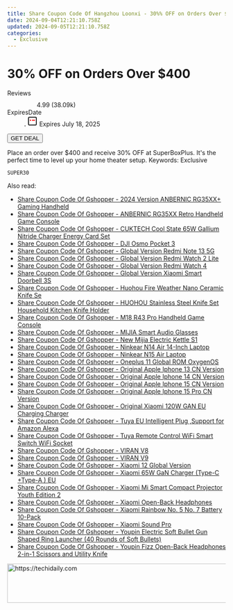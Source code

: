 ```yaml
---
title: Share Coupon Code Of Hangzhou Loonxi - 30%% OFF on Orders Over $400
date: 2024-09-04T12:21:10.758Z
updated: 2024-09-05T12:21:10.758Z
categories:
  - Exclusive
---
```



<main class="px-4 py-6 sm:p-6 md:px-8 md:py-10">
  <div class="mx-auto grid max-w-4xl grid-cols-1">
    <div class="relative col-start-1 row-start-1 flex flex-col-reverse rounded-lg bg-gradient-to-t from-black/75 via-black/0 p-3 sm:row-start-2 sm:bg-none sm:p-0 lg:row-start-1">
      <h1 class="mt-1 text-lg font-semibold text-white sm:text-slate-900 md:text-2xl dark:sm:text-white">30% OFF on Orders Over $400</h1>
    </div>
        <dl class="row-start-2 mt-4 flex items-center text-xs font-medium sm:row-start-3 sm:mt-1 md:mt-2.5 lg:row-start-2">
      <dt class="sr-only">Reviews</dt>
      <dd class="flex items-center text-indigo-600 dark:text-indigo-400">
        <svg width="24" height="24" fill="none" aria-hidden="true" class="mr-1 stroke-current dark:stroke-indigo-500">
          <path d="m12 5 2 5h5l-4 4 2.103 5L12 16l-5.103 3L9 14l-4-4h5l2-5Z" stroke-width="2" stroke-linecap="round" stroke-linejoin="round" />
        </svg>
        <span>4.99 <span class="font-normal text-slate-400">(38.09k)</span></span>
      </dd>
      <dt class="sr-only">ExpiresDate</dt>
      <dd class="flex items-center">
        <svg width="2" height="2" aria-hidden="true" fill="currentColor" class="mx-3 text-slate-300">
          <circle cx="1" cy="1" r="1" />
        </svg>
        <svg width="24" height="24" viewBox="0 0 24 24" fill="none" stroke="currentColor" stroke-width="2">
          <rect x="3" y="3" width="18" height="18" rx="2" fill="#fff" />
          <path d="M6 10L18 10" stroke="red" stroke-width="2" fill="none" />
          <path d="M10 6L10 18" stroke="#fff" stroke-width="2" fill="none" />
        </svg>
        Expires July 18, 2025      </dd>
    </dl>
    <div class="col-start-1 row-start-3 mt-4 self-center sm:col-start-2 sm:row-span-2 sm:row-start-2 sm:mt-0 lg:col-start-1 lg:row-start-3 lg:row-end-4 lg:mt-6">
      <button type="button" onClick="javascript:window.open(decodeURIComponent('https%3A%2F%2Fwww.shareasale.com%2Fu.cfm%3Fd%3D1117609%26m%3D155620%26u%3D4338022'), '_blank');void(0);" class="rounded-lg bg-red-600 px-3 py-2 text-sm font-medium leading-6 text-white">GET DEAL</button>
    </div>
    <p class="col-start-1 mt-4 text-sm leading-6 sm:col-span-2 lg:col-span-1 lg:row-start-4 lg:mt-6 dark:text-slate-400">Place an order over $400 and receive 30% OFF at SuperBoxPlus. It's the perfect time to level up your home theater setup. Keywords: Exclusive</p>
    <p class="mt-4">
      <code class="bg-purple-900 p-4 text-sm font-bold tracking-widest text-white">SUPER30</code>
    </p>
  </div>
</main>
<span class="atpl-alsoreadstyle">Also read:</span>
<div><ul>
<li><a href="https://coupons.techidaily.com/coupon-1118116-share-97331-sale/"><u>Share Coupon Code Of Gshopper - 2024 Version ANBERNIC RG35XX+ Gaming Handheld</u></a></li>
<li><a href="https://coupons.techidaily.com/coupon-1118179-share-97331-sale/"><u>Share Coupon Code Of Gshopper - ANBERNIC RG35XX Retro Handheld Game Console</u></a></li>
<li><a href="https://coupons.techidaily.com/coupon-1118133-share-97331-sale/"><u>Share Coupon Code Of Gshopper - CUKTECH Cool State 65W Gallium Nitride Charger Energy Card Set</u></a></li>
<li><a href="https://coupons.techidaily.com/coupon-1118117-share-97331-sale/"><u>Share Coupon Code Of Gshopper - DJI Osmo Pocket 3</u></a></li>
<li><a href="https://coupons.techidaily.com/coupon-1118136-share-97331-sale/"><u>Share Coupon Code Of Gshopper - Global Version Redmi Note 13 5G</u></a></li>
<li><a href="https://coupons.techidaily.com/coupon-1118114-share-97331-sale/"><u>Share Coupon Code Of Gshopper - Global Version Redmi Watch 2 Lite</u></a></li>
<li><a href="https://coupons.techidaily.com/coupon-1118128-share-97331-sale/"><u>Share Coupon Code Of Gshopper - Global Version Redmi Watch 4</u></a></li>
<li><a href="https://coupons.techidaily.com/coupon-1118109-share-97331-sale/"><u>Share Coupon Code Of Gshopper - Global Version Xiaomi Smart Doorbell 3S</u></a></li>
<li><a href="https://coupons.techidaily.com/coupon-1118183-share-97331-sale/"><u>Share Coupon Code Of Gshopper - Huohou Fire Weather Nano Ceramic Knife Se</u></a></li>
<li><a href="https://coupons.techidaily.com/coupon-1118182-share-97331-sale/"><u>Share Coupon Code Of Gshopper - HUOHOU Stainless Steel Knife Set Household Kitchen Knife Holder</u></a></li>
<li><a href="https://coupons.techidaily.com/coupon-1118181-share-97331-sale/"><u>Share Coupon Code Of Gshopper - M18 R43 Pro Handheld Game Console</u></a></li>
<li><a href="https://coupons.techidaily.com/coupon-1118111-share-97331-sale/"><u>Share Coupon Code Of Gshopper - MIJIA Smart Audio Glasses</u></a></li>
<li><a href="https://coupons.techidaily.com/coupon-1118131-share-97331-sale/"><u>Share Coupon Code Of Gshopper - New Mijia Electric Kettle S1</u></a></li>
<li><a href="https://coupons.techidaily.com/coupon-1118127-share-97331-sale/"><u>Share Coupon Code Of Gshopper - Ninkear N14 Air 14-Inch Laptop</u></a></li>
<li><a href="https://coupons.techidaily.com/coupon-1118126-share-97331-sale/"><u>Share Coupon Code Of Gshopper - Ninkear N15 Air Laptop</u></a></li>
<li><a href="https://coupons.techidaily.com/coupon-1118125-share-97331-sale/"><u>Share Coupon Code Of Gshopper - Oneplus 11 Global ROM OxygenOS</u></a></li>
<li><a href="https://coupons.techidaily.com/coupon-1118121-share-97331-sale/"><u>Share Coupon Code Of Gshopper - Original Apple Iphone 13 CN Version</u></a></li>
<li><a href="https://coupons.techidaily.com/coupon-1118122-share-97331-sale/"><u>Share Coupon Code Of Gshopper - Original Apple Iphone 14 CN Version</u></a></li>
<li><a href="https://coupons.techidaily.com/coupon-1118123-share-97331-sale/"><u>Share Coupon Code Of Gshopper - Original Apple Iphone 15 CN Version</u></a></li>
<li><a href="https://coupons.techidaily.com/coupon-1118124-share-97331-sale/"><u>Share Coupon Code Of Gshopper - Original Apple Iphone 15 Pro CN Version</u></a></li>
<li><a href="https://coupons.techidaily.com/coupon-1118129-share-97331-sale/"><u>Share Coupon Code Of Gshopper - Original Xiaomi 120W GAN EU Charging Charger</u></a></li>
<li><a href="https://coupons.techidaily.com/coupon-1118134-share-97331-sale/"><u>Share Coupon Code Of Gshopper - Tuya EU Intelligent Plug ,Support for Amazon Alexa</u></a></li>
<li><a href="https://coupons.techidaily.com/coupon-1118135-share-97331-sale/"><u>Share Coupon Code Of Gshopper - Tuya Remote Control WiFi Smart Switch WiFi Socket</u></a></li>
<li><a href="https://coupons.techidaily.com/coupon-1118119-share-97331-sale/"><u>Share Coupon Code Of Gshopper - VIRAN V8</u></a></li>
<li><a href="https://coupons.techidaily.com/coupon-1118118-share-97331-sale/"><u>Share Coupon Code Of Gshopper - VIRAN V9</u></a></li>
<li><a href="https://coupons.techidaily.com/coupon-1118180-share-97331-sale/"><u>Share Coupon Code Of Gshopper - Xiaomi 12 Global Version</u></a></li>
<li><a href="https://coupons.techidaily.com/coupon-1118130-share-97331-sale/"><u>Share Coupon Code Of Gshopper - Xiaomi 65W GaN Charger (Type-C +Type-A ) EU</u></a></li>
<li><a href="https://coupons.techidaily.com/coupon-1118120-share-97331-sale/"><u>Share Coupon Code Of Gshopper - Xiaomi Mi Smart Compact Projector Youth Edition 2</u></a></li>
<li><a href="https://coupons.techidaily.com/coupon-1118110-share-97331-sale/"><u>Share Coupon Code Of Gshopper - Xiaomi Open-Back Headphones</u></a></li>
<li><a href="https://coupons.techidaily.com/coupon-1118115-share-97331-sale/"><u>Share Coupon Code Of Gshopper - Xiaomi Rainbow No. 5 No. 7 Battery 10-Pack</u></a></li>
<li><a href="https://coupons.techidaily.com/coupon-1118132-share-97331-sale/"><u>Share Coupon Code Of Gshopper - Xiaomi Sound Pro</u></a></li>
<li><a href="https://coupons.techidaily.com/coupon-1118113-share-97331-sale/"><u>Share Coupon Code Of Gshopper - Youpin Electric Soft Bullet Gun Shaped Ring Launcher (40 Rounds of Soft Bullets)</u></a></li>
<li><a href="https://coupons.techidaily.com/coupon-1118112-share-97331-sale/"><u>Share Coupon Code Of Gshopper - Youpin Fizz Open-Back Headphones 2-in-1 Scissors and Utility Knife</u></a></li>
</ul></div>

<ins class="adsbygoogle"
      style="display:block"
      data-ad-client="ca-pub-7571918770474297"
      data-ad-slot="8358498916"
      data-ad-format="auto"
      data-full-width-responsive="true"></ins>
<!-- affiliate ads begin -->
<a href="https://appsumo.8odi.net/c/5597632/2075483/7443" target="_top" id="2075483">
  <img src="//a.impactradius-go.com/display-ad/7443-2075483" border="0" alt="https://techidaily.com" width="728" height="90"/>
</a>
<img height="0" width="0" src="https://appsumo.8odi.net/i/5597632/2075483/7443" style="position:absolute;visibility:hidden;" border="0" />
<!-- affiliate ads end -->
